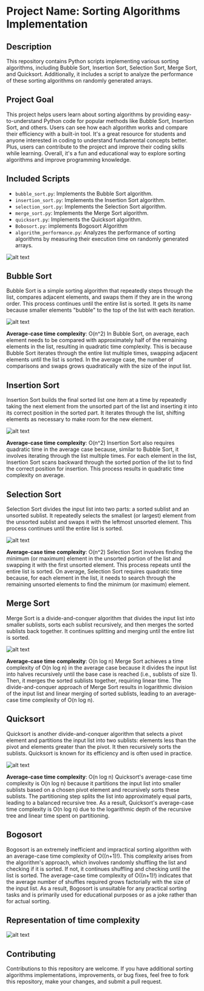# Project Name: Sorting Algorithms Implementation

## Description
This repository contains Python scripts implementing various sorting algorithms, including Bubble Sort, Insertion Sort, Selection Sort, Merge Sort, and Quicksort. Additionally, it includes a script to analyze the performance of these sorting algorithms on randomly generated arrays.

## Project Goal
This project helps users learn about sorting algorithms by providing easy-to-understand Python code for popular methods like Bubble Sort, Insertion Sort, and others. Users can see how each algorithm works and compare their efficiency with a built-in tool. It's a great resource for students and anyone interested in coding to understand fundamental concepts better. Plus, users can contribute to the project and improve their coding skills while learning. Overall, it's a fun and educational way to explore sorting algorithms and improve programming knowledge.

## Included Scripts
- `bubble_sort.py`: Implements the Bubble Sort algorithm.
- `insertion_sort.py`: Implements the Insertion Sort algorithm.
- `selection_sort.py`: Implements the Selection Sort algorithm.
- `merge_sort.py`: Implements the Merge Sort algorithm.
- `quicksort.py`: Implements the Quicksort algorithm.
- `Bobosort.py`: implements Bogosort Algorithm
- `algorithm_performance.py`: Analyzes the performance of sorting algorithms by measuring their execution time on randomly generated arrays.
  
![alt text](https://github.com/Jadsabbagh/sorting-algorithms-implementation/blob/main/images/25k_item_array.png)

## Bubble Sort
Bubble Sort is a simple sorting algorithm that repeatedly steps through the list, compares adjacent elements, and swaps them if they are in the wrong order. This process continues until the entire list is sorted. It gets its name because smaller elements "bubble" to the top of the list with each iteration.

![alt text](https://github.com/Jadsabbagh/sorting-algorithms-implementation/blob/main/images/bubble%20sort.png)

**Average-case time complexity**: O(n^2)
In Bubble Sort, on average, each element needs to be compared with approximately half of the remaining elements in the list, resulting in quadratic time complexity. This is because Bubble Sort iterates through the entire list multiple times, swapping adjacent elements until the list is sorted. In the average case, the number of comparisons and swaps grows quadratically with the size of the input list.

## Insertion Sort
Insertion Sort builds the final sorted list one item at a time by repeatedly taking the next element from the unsorted part of the list and inserting it into its correct position in the sorted part. It iterates through the list, shifting elements as necessary to make room for the new element.

![alt text](https://github.com/Jadsabbagh/sorting-algorithms-implementation/blob/main/images/insertionsort.png)

**Average-case time complexity**: O(n^2)
Insertion Sort also requires quadratic time in the average case because, similar to Bubble Sort, it involves iterating through the list multiple times. For each element in the list, Insertion Sort scans backward through the sorted portion of the list to find the correct position for insertion. This process results in quadratic time complexity on average.

## Selection Sort
Selection Sort divides the input list into two parts: a sorted sublist and an unsorted sublist. It repeatedly selects the smallest (or largest) element from the unsorted sublist and swaps it with the leftmost unsorted element. This process continues until the entire list is sorted.

![alt text](https://github.com/Jadsabbagh/sorting-algorithms-implementation/blob/main/images/selection%20sort.png)

**Average-case time complexity**: O(n^2)
Selection Sort involves finding the minimum (or maximum) element in the unsorted portion of the list and swapping it with the first unsorted element. This process repeats until the entire list is sorted. On average, Selection Sort requires quadratic time because, for each element in the list, it needs to search through the remaining unsorted elements to find the minimum (or maximum) element.

## Merge Sort
Merge Sort is a divide-and-conquer algorithm that divides the input list into smaller sublists, sorts each sublist recursively, and then merges the sorted sublists back together. It continues splitting and merging until the entire list is sorted.

![alt text](https://github.com/Jadsabbagh/sorting-algorithms-implementation/blob/main/images/MergeSortExplained_Pic3-625x270.png)

**Average-case time complexity**: O(n log n)
Merge Sort achieves a time complexity of O(n log n) in the average case because it divides the input list into halves recursively until the base case is reached (i.e., sublists of size 1). Then, it merges the sorted sublists together, requiring linear time. The divide-and-conquer approach of Merge Sort results in logarithmic division of the input list and linear merging of sorted sublists, leading to an average-case time complexity of O(n log n).

## Quicksort
Quicksort is another divide-and-conquer algorithm that selects a pivot element and partitions the input list into two sublists: elements less than the pivot and elements greater than the pivot. It then recursively sorts the sublists. Quicksort is known for its efficiency and is often used in practice.

![alt text](https://github.com/Jadsabbagh/sorting-algorithms-implementation/blob/main/images/Quick_sort_algorithm.png)

**Average-case time complexity**: O(n log n)
Quicksort's average-case time complexity is O(n log n) because it partitions the input list into smaller sublists based on a chosen pivot element and recursively sorts these sublists. The partitioning step splits the list into approximately equal parts, leading to a balanced recursive tree. As a result, Quicksort's average-case time complexity is O(n log n) due to the logarithmic depth of the recursive tree and linear time spent on partitioning.

## Bogosort
Bogosort is an extremely inefficient and impractical sorting algorithm with an average-case time complexity of O((n+1)!). This complexity arises from the algorithm's approach, which involves randomly shuffling the list and checking if it is sorted. If not, it continues shuffling and checking until the list is sorted. The average-case time complexity of O((n+1)!) indicates that the average number of shuffles required grows factorially with the size of the input list. As a result, Bogosort is unsuitable for any practical sorting tasks and is primarily used for educational purposes or as a joke rather than for actual sorting.

## Representation of time complexity

![alt text](https://github.com/Jadsabbagh/sorting-algorithms-implementation/blob/main/images/time%20complexity.jpg)

## Contributing
Contributions to this repository are welcome. If you have additional sorting algorithms implementations, improvements, or bug fixes, feel free to fork this repository, make your changes, and submit a pull request.
